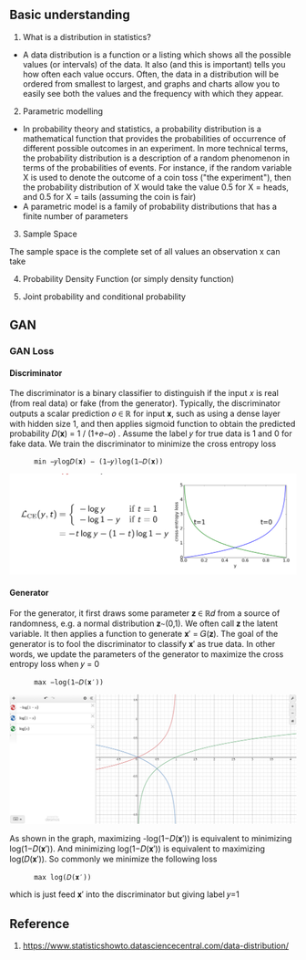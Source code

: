 ## Basic understanding

1. What is a distribution in statistics?

- A data distribution is a function or a listing which shows all the possible values (or intervals) of the data. It also (and this is important) tells you how often each value occurs. Often, the data in a distribution will be ordered from smallest to largest, and graphs and charts allow you to easily see both the values and the frequency with which they appear.

2. Parametric modelling

- In probability theory and statistics, a probability distribution is a mathematical function that provides the probabilities of occurrence of different possible outcomes in an experiment. In more technical terms, the probability distribution is a description of a random phenomenon in terms of the probabilities of events. For instance, if the random variable X is used to denote the outcome of a coin toss ("the experiment"), then the probability distribution of X would take the value 0.5 for X = heads, and 0.5 for X = tails (assuming the coin is fair)
- A parametric model is a family of probability distributions that has a finite number of parameters

3. Sample Space

The sample space is the complete set of all values an observation x can take

4. Probability Density Function (or simply density function)


5. Joint probability and conditional probability


## GAN

### GAN Loss

#### Discriminator

The discriminator is a binary classifier to distinguish if the input 𝑥 is real (from real data) or fake (from the generator). Typically, the discriminator outputs a scalar prediction 𝑜 ∈ ℝ  for input 𝐱, such as using a dense layer with hidden size 1, and then applies sigmoid function to obtain the predicted probability 𝐷(𝐱) = 1 / (1+𝑒−𝑜) . Assume the label 𝑦 for true data is 1 and 0 for fake data. We train the discriminator to minimize the cross entropy loss

          min −𝑦log𝐷(𝐱) − (1−𝑦)log(1−𝐷(𝐱))

![BCE Loss](assets/bce_loss.png)

#### Generator

For the generator, it first draws some parameter 𝐳 ∈ ℝ𝑑 from a source of randomness, e.g. a normal distribution 𝐳∼(0,1). We often call 𝐳 the latent variable. It then applies a function to generate 𝐱′ = 𝐺(𝐳). The goal of the generator is to fool the discriminator to classify 𝐱′ as true data. In other words, we update the parameters of the generator to maximize the cross entropy loss when 𝑦 = 0

          max −log(1−𝐷(𝐱′))

![Graph transform](assets/graph_transform.png)

As shown in the graph, maximizing -log(1−𝐷(𝐱′)) is equivalent to minimizing log(1−𝐷(𝐱′)). And minimizing log(1−𝐷(𝐱′)) is equivalent to maximizing log(𝐷(𝐱′)). So commonly we minimize the following loss

          max log(𝐷(𝐱′))
 
which is just feed  𝐱′  into the discriminator but giving label  𝑦=1 

## Reference
1. https://www.statisticshowto.datasciencecentral.com/data-distribution/
